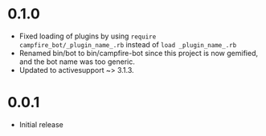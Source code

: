 # 0.1.0

* Fixed loading of plugins by using `require
  campfire_bot/_plugin_name_.rb` instead of `load _plugin_name_.rb`
* Renamed bin/bot to bin/campfire-bot since this project is now gemified, and the bot name was too generic.
* Updated to activesupport ~> 3.1.3.

# 0.0.1

* Initial release
